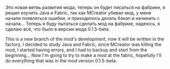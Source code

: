 Это новая ветвь развития мода, теперь он будет писаться на фабрике, я решил изучить Java и Fabric, так как MCreator убивал мод, 
у меня начали появляться ошибки, и приходилось делать бэкап и начинать с начала...
Теперь я буду пытаться сделать мод на фабрике, надеюсь, я сделаю всё, что было в версии мода 0.1.5-beta.


This is a new branch of the mod's development, now it will be written in the factory, I decided to study Java and Fabric, 
since MCreator was killing the mod, I started having errors, and I had to backup and start from the beginning...
Now I'm going to try to make a mod at the fabric, hopefully I'll do everything that was in the mod version 0.1.5-beta.
